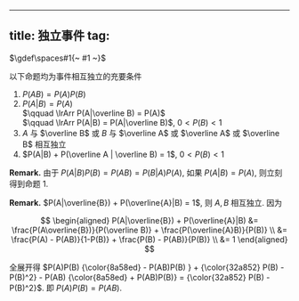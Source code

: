 
---
title: 独立事件
tag: [](/math/index.md)
---

$\gdef\spaces#1{~ #1 ~}$

以下命题均为事件相互独立的充要条件

1. $P(AB) = P(A)P(B)$
1. $P(A|B) = P(A)$ \
  $\qquad \lrArr P(A|\overline B) = P(A)$ \
  $\qquad \lrArr P(A|B) = P(A|\overline B)$, $0 < P(B) < 1$
1. $A$ 与 $\overline B$ 或 $B$ 与 $\overline A$ 或 $\overline A$ 或 $\overline B$ 相互独立
1. $P(A|B) + P(\overline A | \overline B) = 1$, $0 < P(B) < 1$

$\textbf{Remark.}$ 由于 $P(A|B)P(B) = P(AB) = P(B|A)P(A)$, 如果 $P(A|B) = P(A)$, 则立刻得到命题 $1$. 

$\textbf{Remark.}$ $P(A|\overline{B}) + P(\overline{A}|B) = 1$, 则 $A, B$ 相互独立. 因为 

$$
\begin{aligned}
P(A|\overline{B}) + P(\overline{A}|B) 
&= \frac{P(A\overline{B})}{P(\overline B)} +  \frac{P(\overline{A}B)}{P(B)} \\
&= \frac{P(A) - P(AB)}{1-P(B)} + \frac{P(B) - P(AB)}{P(B)} \\
&= 1
\end{aligned}
$$

全展开得 $P(A)P(B) {\color{8a58ed} - P(AB)P(B) } + {\color{32a852} P(B) - P(B)^2} - P(AB) {\color{8a58ed} + P(AB)P(B)} = {\color{32a852} P(B) - P(B)^2}$. 即 $P(A)P(B) = P(AB)$.  

